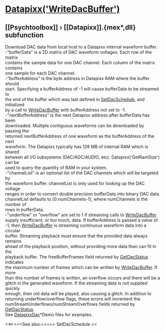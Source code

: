 # [Datapixx('WriteDacBuffer')](Datapixx-WriteDacBuffer) 
## [[Psychtoolbox]] &#8250; [[Datapixx]].{mex*,dll} subfunction


Download DAC data from local host to a Datapixx internal waveform buffer.  
-"bufferData" is a 2D matrix of DAC waveform voltages. Each row of the matrix  
contains the sample data for one DAC channel. Each column of the matrix contains  
one sample for each DAC channel.  
-"bufferAddress" is the byte address in Datapixx RAM where the buffer should  
start. Specifying a bufferAddress of -1 will cause bufferData to be streamed to  
the end of the buffer which was last defined in [SetDacSchedule](SetDacSchedule), and initialized  
by a call to [WriteDacBuffer](WriteDacBuffer) with bufferAddress not set to -1.  
-"nextBufferAddress" is the next Datapixx address after bufferData has been  
downloaded. Multiple contiguous waveforms can be downloaded by passing the  
returned nextBufferAddress of one waveform as the bufferAddress of the next  
waveform. The Datapixx typically has 128 MB of internal RAM which is shared  
between all I/O subsystems (DAC/ADC/AUDIO, etc). Datapixx('GetRamSize') can be  
used to query the quantity of RAM in your system.  
-"channelList" is an optional list of the DAC channels which will be targeted by  
the waveform buffer. channelList is only used for looking up the DAC voltage  
ranges in order to convert double precision bufferData into binary DAC data.  
channelList defaults to [0:numChannels-1], where numChannels is the number of  
rows in bufferData.  
-"underflow" or "overflow" are set to 1 if streaming calls to [WriteDacBuffer](WriteDacBuffer)  
supply insufficient, or too much, data. If bufferAddress is passed a value of  
-1, then [WriteDacBuffer](WriteDacBuffer) is streaming continuous waveform data into a circular  
buffer. Streaming playback must ensure that the provided data always remains  
ahead of the playback position, without providing more data than can fit in the  
playback buffer. The freeBufferFrames field returned by [GetDacStatus](GetDacStatus) indicates  
the maximum number of frames which can be written by [WriteDacBuffer](WriteDacBuffer). If more  
than this number of frames is written, an overflow occurs and there will be a  
glitch in the generated waveform. If the streaming data is not supplied quickly  
enough, then old data will be played, also causing a glitch. In addition to  
returning underflow/overflow flags, these errors will increment the  
numStreamUnderflows/numStreamOverflows fields returned by [GetDacStatus](GetDacStatus).  
See [DatapixxDac](DatapixxDac)\*Demo files for examples.  
  


<<=====See also:=====
SetDacSchedule
<<